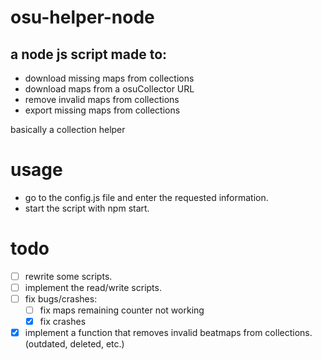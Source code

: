 # osu-helper-node

## a node js script made to:
- download missing maps from collections 
- download maps from a osuCollector URL
- remove invalid maps from collections 
- export missing maps from collections 

basically a collection helper

# usage
- go to the config.js file and enter the requested information.
- start the script with npm start.

# todo
- [ ] rewrite some scripts.
- [ ] implement the read/write scripts.
- [ ] fix bugs/crashes:
    - [ ] fix maps remaining counter not working 
    - [x] fix crashes 
- [x] implement a function that removes invalid beatmaps from collections. (outdated, deleted, etc.)